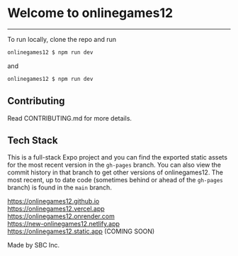 # Welcome to onlinegames12
----
To run locally, clone the repo and run 
``` bash
onlinegames12 $ npm run dev
```
and
``` bash
onlinegames12 $ npm run dev
```

## Contributing

Read CONTRIBUTING.md for more details.

## Tech Stack
This is a full-stack Expo project and you can find the exported static assets for the most recent version in the `gh-pages` branch. You can also view the commit history in that branch to get other versions of onlinegames12. The most recent, up to date code (sometimes behind or ahead of the `gh-pages` branch) is found in the `main` branch.

https://onlinegames12.github.io <br>
https://onlinegames12.vercel.app <br>
https://onlinegames12.onrender.com <br>
https://new-onlinegames12.netlify.app <br>
https://onlinegames12.static.app (COMING SOON)


Made by SBC Inc.
